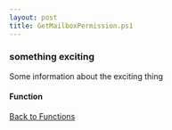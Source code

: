 ```yaml
---
layout: post
title: GetMailboxPermission.ps1
---
```


### something exciting

Some information about the exciting thing

#### Function

<script src="https://gist-it.appspot.com/github.com/BanterBoy/scripts-blog/blob/master/PowerShell/functions/activeDirectory/GetMailboxPermission.ps1"></script>

<a href="/menu/_pages/functions.html">Back to Functions</a>
